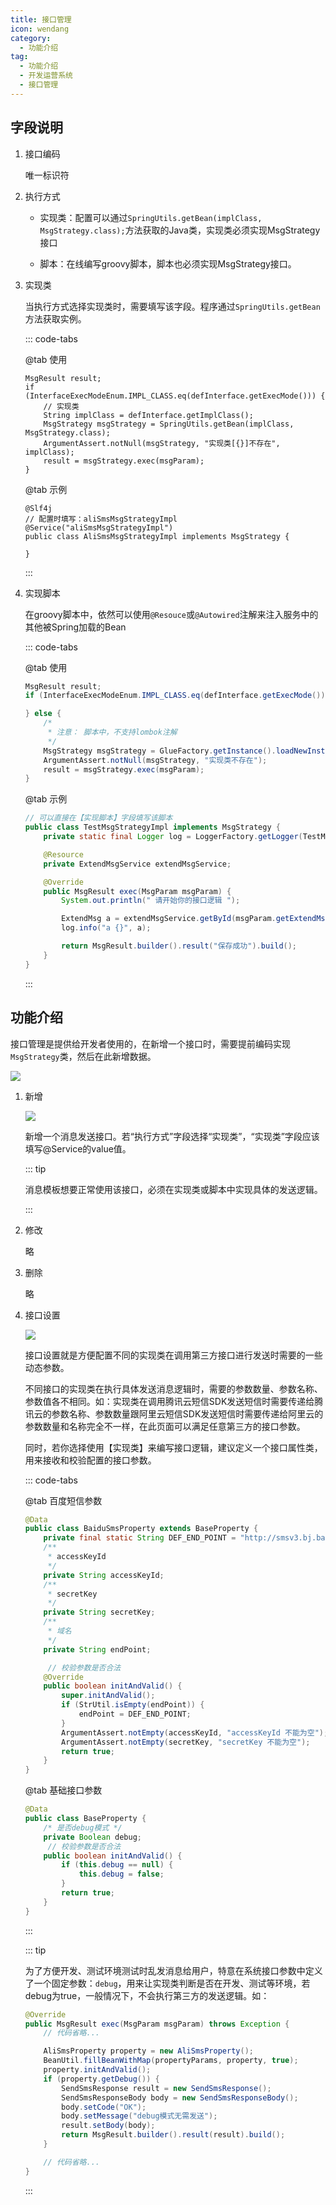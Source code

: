 ```yaml
---
title: 接口管理
icon: wendang
category:
  - 功能介绍
tag:
  - 功能介绍
  - 开发运营系统
  - 接口管理
---
```


<!-- @include: ./消息管理总览.snippet.md -->

## 字段说明

1. 接口编码

   唯一标识符

2. 执行方式

   - 实现类：配置可以通过`SpringUtils.getBean(implClass, MsgStrategy.class);`方法获取的Java类，实现类必须实现MsgStrategy接口

   - 脚本：在线编写groovy脚本，脚本也必须实现MsgStrategy接口。

3. 实现类

   当执行方式选择实现类时，需要填写该字段。程序通过`SpringUtils.getBean`方法获取实例。

   ::: code-tabs

   @tab 使用

   ```java{5}
   MsgResult result;
   if (InterfaceExecModeEnum.IMPL_CLASS.eq(defInterface.getExecMode())) {
       // 实现类
       String implClass = defInterface.getImplClass();
       MsgStrategy msgStrategy = SpringUtils.getBean(implClass, MsgStrategy.class);
       ArgumentAssert.notNull(msgStrategy, "实现类[{}]不存在", implClass);
       result = msgStrategy.exec(msgParam);
   }
   ```

   @tab  示例

   ```java{3}
   @Slf4j
   // 配置时填写：aliSmsMsgStrategyImpl
   @Service("aliSmsMsgStrategyImpl")
   public class AliSmsMsgStrategyImpl implements MsgStrategy {
     
   }
   ```

   :::

4. 实现脚本

   在groovy脚本中，依然可以使用`@Resouce`或`@Autowired`注解来注入服务中的其他被Spring加载的Bean

   ::: code-tabs

   @tab 使用

     ```java
     MsgResult result;
     if (InterfaceExecModeEnum.IMPL_CLASS.eq(defInterface.getExecMode())) {
     
     } else {
         /*
          * 注意： 脚本中，不支持lombok注解
          */
         MsgStrategy msgStrategy = GlueFactory.getInstance().loadNewInstance(defInterface.getScript());
         ArgumentAssert.notNull(msgStrategy, "实现类不存在");
         result = msgStrategy.exec(msgParam);
     }
     ```

   @tab 示例

   ```java
   // 可以直接在【实现脚本】字段填写该脚本
   public class TestMsgStrategyImpl implements MsgStrategy {
       private static final Logger log = LoggerFactory.getLogger(TestMsgStrategyImpl.class);
   
       @Resource
       private ExtendMsgService extendMsgService;
   
       @Override
       public MsgResult exec(MsgParam msgParam) {
           System.out.println(" 请开始你的接口逻辑 ");
   
           ExtendMsg a = extendMsgService.getById(msgParam.getExtendMsg().getId());
           log.info("a {}", a);
   
           return MsgResult.builder().result("保存成功").build();
       }
   }
   ```

   

   :::

## 功能介绍

接口管理是提供给开发者使用的，在新增一个接口时，需要提前编码实现`MsgStrategy`类，然后在此新增数据。

![](/images/intro/开发运营平台_接口管理.png)

1. 新增

   ![](/images/intro/开发运营平台_接口管理_新增.png)

   新增一个消息发送接口。若“执行方式”字段选择“实现类”，“实现类”字段应该填写@Service的value值。

   ::: tip

   消息模板想要正常使用该接口，必须在实现类或脚本中实现具体的发送逻辑。

   :::

2. 修改

   略

3. 删除

   略

4. 接口设置

   ![](/images/intro/开发运营平台_接口管理_接口设置.png)

   接口设置就是方便配置不同的实现类在调用第三方接口进行发送时需要的一些动态参数。
   
   不同接口的实现类在执行具体发送消息逻辑时，需要的参数数量、参数名称、参数值各不相同。如：实现类在调用腾讯云短信SDK发送短信时需要传递给腾讯云的参数名称、参数数量跟阿里云短信SDK发送短信时需要传递给阿里云的参数数量和名称完全不一样，在此页面可以满足任意第三方的接口参数。
   
   
   
   同时，若你选择使用【实现类】来编写接口逻辑，建议定义一个接口属性类，用来接收和校验配置的接口参数。
   
   ::: code-tabs
   
   @tab 百度短信参数
   
   ```java
   @Data
   public class BaiduSmsProperty extends BaseProperty {
       private final static String DEF_END_POINT = "http://smsv3.bj.baidubce.com";
       /**
        * accessKeyId
        */
       private String accessKeyId;
       /**
        * secretKey
        */
       private String secretKey;
       /**
        * 域名
        */
       private String endPoint;
   
     	// 校验参数是否合法
       @Override
       public boolean initAndValid() {
           super.initAndValid();
           if (StrUtil.isEmpty(endPoint)) {
               endPoint = DEF_END_POINT;
           }
           ArgumentAssert.notEmpty(accessKeyId, "accessKeyId 不能为空");
           ArgumentAssert.notEmpty(secretKey, "secretKey 不能为空");
           return true;
       }
   }
   ```
   
   @tab 基础接口参数
   
   ```java
   @Data
   public class BaseProperty {
       /* 是否debug模式 */
       private Boolean debug;
   		// 校验参数是否合法
       public boolean initAndValid() {
           if (this.debug == null) {
               this.debug = false;
           }
           return true;
       }
   }
   ```
   
   :::
   
   
   
   ::: tip
   
   为了方便开发、测试环境测试时乱发消息给用户，特意在系统接口参数中定义了一个固定参数：`debug`，用来让实现类判断是否在开发、测试等环境，若debug为true，一般情况下，不会执行第三方的发送逻辑。如：
   
   ```java
   @Override
   public MsgResult exec(MsgParam msgParam) throws Exception {
       // 代码省略...
   
       AliSmsProperty property = new AliSmsProperty();
       BeanUtil.fillBeanWithMap(propertyParams, property, true);
       property.initAndValid();
       if (property.getDebug()) {
           SendSmsResponse result = new SendSmsResponse();
           SendSmsResponseBody body = new SendSmsResponseBody();
           body.setCode("OK");
           body.setMessage("debug模式无需发送");
           result.setBody(body);
           return MsgResult.builder().result(result).build();
       }
   
       // 代码省略...
   }
   ```
   
   :::
